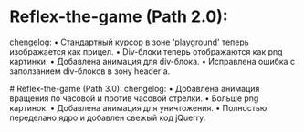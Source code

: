 ﻿# Reflex-the-game (Path 2.0):
chengelog:
• Стандартный курсор в зоне 'playground' теперь изображается как прицел.
• Div-блоки теперь отображаются как png картинки.
• Добавлена анимация для div-блока.
• Исправлена ошибка с заползанием div-блоков в зону header'а.

﻿# Reflex-the-game (Path 3.0):
chengelog:
• Добавлена анимация вращения по часовой и против часовой стрелки.
• Больше png картинок.
• Добавлена анимация для уничтожения.
• Полностью переделано ядро и добавлен свежый код jQuerry.

